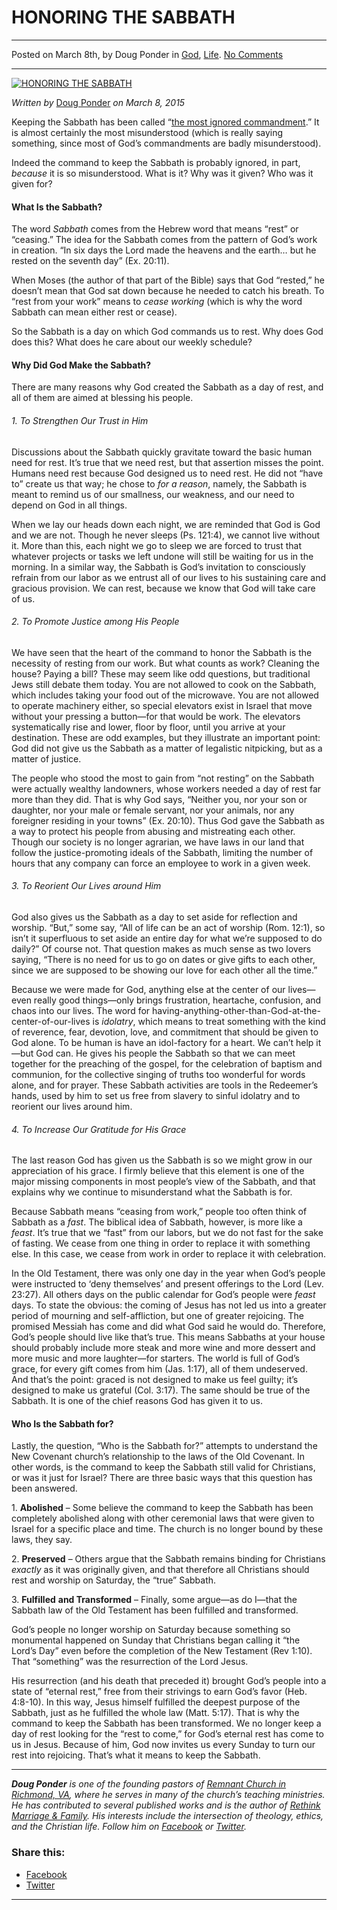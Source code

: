 HONORING THE SABBATH
====================

* * *

Posted on March 8th, by Doug Ponder in [God](http://www.remnantresource.org/category/god/), [Life](http://www.remnantresource.org/category/life/). [No Comments](http://www.remnantresource.org/honoring-sabbath/#respond)

* * *

[![HONORING THE SABBATH](http://www.remnantresource.org/wp-content/uploads/2015/03/Honoring_The_Sabbath.jpg)](http://www.remnantresource.org/wp-content/uploads/2015/03/Honoring_The_Sabbath.jpg)  

_Written by_ [Doug Ponder](http://www.remnantresource.org/author/doug-ponder/ "Posts by Doug Ponder") _on March 8, 2015_

Keeping the Sabbath has been called “[the most ignored commandment](http://www.relevantmagazine.com/god/practical-faith/most-ignored-commandment).” It is almost certainly the most misunderstood (which is really saying something, since most of God’s commandments are badly misunderstood).

Indeed the command to keep the Sabbath is probably ignored, in part, _because_ it is so misunderstood. What is it? Why was it given? Who was it given for?

#### **What Is the Sabbath?**

The word _Sabbath_ comes from the Hebrew word that means “rest” or “ceasing.” The idea for the Sabbath comes from the pattern of God’s work in creation. “In six days the Lord made the heavens and the earth… but he rested on the seventh day” (Ex. 20:11).

When Moses (the author of that part of the Bible) says that God “rested,” he doesn’t mean that God sat down because he needed to catch his breath. To “rest from your work” means to _cease working_ (which is why the word Sabbath can mean either rest or cease).

So the Sabbath is a day on which God commands us to rest. Why does God does this? What does he care about our weekly schedule?

#### **Why Did God Make the Sabbath?**

There are many reasons why God created the Sabbath as a day of rest, and all of them are aimed at blessing his people.

###### 1\. To Strengthen Our Trust in Him

Discussions about the Sabbath quickly gravitate toward the basic human need for rest. It’s true that we need rest, but that assertion misses the point. Humans need rest because God designed us to need rest. He did not “have to” create us that way; he chose to _for a reason_, namely, the Sabbath is meant to remind us of our smallness, our weakness, and our need to depend on God in all things.

When we lay our heads down each night, we are reminded that God is God and we are not. Though he never sleeps (Ps. 121:4), we cannot live without it. More than this, each night we go to sleep we are forced to trust that whatever projects or tasks we left undone will still be waiting for us in the morning. In a similar way, the Sabbath is God’s invitation to consciously refrain from our labor as we entrust all of our lives to his sustaining care and gracious provision. We can rest, because we know that God will take care of us.

###### 2\. To Promote Justice among His People

We have seen that the heart of the command to honor the Sabbath is the necessity of resting from our work. But what counts as work? Cleaning the house? Paying a bill? These may seem like odd questions, but traditional Jews still debate them today. You are not allowed to cook on the Sabbath, which includes taking your food out of the microwave. You are not allowed to operate machinery either, so special elevators exist in Israel that move without your pressing a button—for that would be work. The elevators systematically rise and lower, floor by floor, until you arrive at your destination. These are odd examples, but they illustrate an important point: God did not give us the Sabbath as a matter of legalistic nitpicking, but as a matter of justice.

The people who stood the most to gain from “not resting” on the Sabbath were actually wealthy landowners, whose workers needed a day of rest far more than they did. That is why God says, “Neither you, nor your son or daughter, nor your male or female servant, nor your animals, nor any foreigner residing in your towns” (Ex. 20:10). Thus God gave the Sabbath as a way to protect his people from abusing and mistreating each other. Though our society is no longer agrarian, we have laws in our land that follow the justice-promoting ideals of the Sabbath, limiting the number of hours that any company can force an employee to work in a given week.

###### 3\. To Reorient Our Lives around Him

God also gives us the Sabbath as a day to set aside for reflection and worship. “But,” some say, “All of life can be an act of worship (Rom. 12:1), so isn’t it superfluous to set aside an entire day for what we’re supposed to do daily?” Of course not. That question makes as much sense as two lovers saying, “There is no need for us to go on dates or give gifts to each other, since we are supposed to be showing our love for each other all the time.”

Because we were made for God, anything else at the center of our lives—even really good things—only brings frustration, heartache, confusion, and chaos into our lives. The word for having-anything-other-than-God-at-the-center-of-our-lives is _idolatry_, which means to treat something with the kind of reverence, fear, devotion, love, and commitment that should be given to God alone. To be human is have an idol-factory for a heart. We can’t help it—but God can. He gives his people the Sabbath so that we can meet together for the preaching of the gospel, for the celebration of baptism and communion, for the collective singing of truths too wonderful for words alone, and for prayer. These Sabbath activities are tools in the Redeemer’s hands, used by him to set us free from slavery to sinful idolatry and to reorient our lives around him.

###### 4\. To Increase Our Gratitude for His Grace

The last reason God has given us the Sabbath is so we might grow in our appreciation of his grace. I firmly believe that this element is one of the major missing components in most people’s view of the Sabbath, and that explains why we continue to misunderstand what the Sabbath is for.

Because Sabbath means “ceasing from work,” people too often think of Sabbath as a _fast_. The biblical idea of Sabbath, however, is more like a _feast_. It’s true that we “fast” from our labors, but we do not fast for the sake of fasting. We cease from one thing in order to replace it with something else. In this case, we cease from work in order to replace it with celebration.

In the Old Testament, there was only one day in the year when God’s people were instructed to ‘deny themselves’ and present offerings to the Lord (Lev. 23:27). All others days on the public calendar for God’s people were _feast_ days. To state the obvious: the coming of Jesus has not led us into a greater period of mourning and self-affliction, but one of greater rejoicing. The promised Messiah has come and did what God said he would do. Therefore, God’s people should live like that’s true. This means Sabbaths at your house should probably include more steak and more wine and more dessert and more music and more laughter—for starters. The world is full of God’s grace, for every gift comes from him (Jas. 1:17), all of them undeserved. And that’s the point: graced is not designed to make us feel guilty; it’s designed to make us grateful (Col. 3:17). The same should be true of the Sabbath. It is one of the chief reasons God has given it to us.

#### **Who Is the Sabbath for?**

Lastly, the question, “Who is the Sabbath for?” attempts to understand the New Covenant church’s relationship to the laws of the Old Covenant. In other words, is the command to keep the Sabbath still valid for Christians, or was it just for Israel? There are three basic ways that this question has been answered.

1\. **Abolished** – Some believe the command to keep the Sabbath has been completely abolished along with other ceremonial laws that were given to Israel for a specific place and time. The church is no longer bound by these laws, they say.

2\. **Preserved** – Others argue that the Sabbath remains binding for Christians _exactly_ as it was originally given, and that therefore all Christians should rest and worship on Saturday, the “true” Sabbath.

3\. **Fulfilled** **and Transformed** – Finally, some argue—as do I—that the Sabbath law of the Old Testament has been fulfilled and transformed.

God’s people no longer worship on Saturday because something so monumental happened on Sunday that Christians began calling it “the Lord’s Day” even before the completion of the New Testament (Rev 1:10). That “something” was the resurrection of the Lord Jesus.

His resurrection (and his death that preceded it) brought God’s people into a state of “eternal rest,” free from their strivings to earn God’s favor (Heb. 4:8-10). In this way, Jesus himself fulfilled the deepest purpose of the Sabbath, just as he fulfilled the whole law (Matt. 5:17). That is why the command to keep the Sabbath has been transformed. We no longer keep a day of rest looking for the “rest to come,” for God’s eternal rest has come to us in Jesus. Because of him, God now invites us every Sunday to turn our rest into rejoicing. That’s what it means to keep the Sabbath.

* * *

_**Doug Ponder** is one of the founding pastors of [Remnant Church in Richmond, VA](http://www.remnantrichmond.org/), where he serves in many of the church’s teaching ministries. He has contributed to several published works and is the author of [Rethink Marriage & Family](http://www.remnantrichmond.org/mediafiles/uploaded/r/0e1604567_rethink-marriage-and-family-ebook.pdf). His interests include the intersection of theology, ethics, and the Christian life. Follow him on_ _[Facebook](https://www.facebook.com/authordougponder) or [Twitter](https://twitter.com/dougponder)._

### Share this:

*   [Facebook](http://www.remnantresource.org/honoring-sabbath/?share=facebook "Click to share on Facebook")
*   [Twitter](http://www.remnantresource.org/honoring-sabbath/?share=twitter "Click to share on Twitter")

  

* * *
